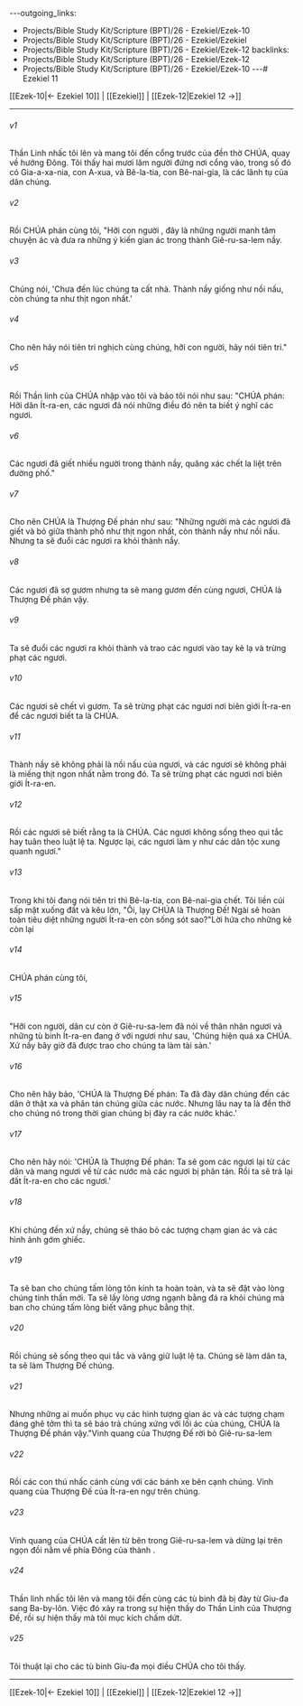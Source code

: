 ---outgoing_links:
  - Projects/Bible Study Kit/Scripture (BPT)/26 - Ezekiel/Ezek-10
  - Projects/Bible Study Kit/Scripture (BPT)/26 - Ezekiel/Ezekiel
  - Projects/Bible Study Kit/Scripture (BPT)/26 - Ezekiel/Ezek-12
backlinks:
  - Projects/Bible Study Kit/Scripture (BPT)/26 - Ezekiel/Ezek-12
  - Projects/Bible Study Kit/Scripture (BPT)/26 - Ezekiel/Ezek-10
---# Ezekiel 11

[[Ezek-10|← Ezekiel 10]] | [[Ezekiel]] | [[Ezek-12|Ezekiel 12 →]]
***



###### v1 
Thần Linh nhấc tôi lên và mang tôi đến cổng trước của đền thờ CHÚA, quay về hướng Đông. Tôi thấy hai mươi lăm người đứng nơi cổng vào, trong số đó có Gia-a-xa-nia, con A-xua, và Bê-la-tia, con Bê-nai-gia, là các lãnh tụ của dân chúng. 

###### v2 
Rồi CHÚA phán cùng tôi, "Hỡi con người , đây là những người manh tâm chuyện ác và đưa ra những ý kiến gian ác trong thành Giê-ru-sa-lem nầy. 

###### v3 
Chúng nói, 'Chưa đến lúc chúng ta cất nhà. Thành nầy giống như nồi nấu, còn chúng ta như thịt ngon nhất.' 

###### v4 
Cho nên hãy nói tiên tri nghịch cùng chúng, hỡi con người, hãy nói tiên tri." 

###### v5 
Rồi Thần linh của CHÚA nhập vào tôi và bảo tôi nói như sau: "CHÚA phán: Hỡi dân Ít-ra-en, các ngươi đã nói những điều đó nên ta biết ý nghĩ các ngươi. 

###### v6 
Các ngươi đã giết nhiều người trong thành nầy, quăng xác chết la liệt trên đường phố." 

###### v7 
Cho nên CHÚA là Thượng Đế phán như sau: "Những người mà các ngươi đã giết và bỏ giữa thành phố như thịt ngon nhất, còn thành nầy như nồi nấu. Nhưng ta sẽ đuổi các ngươi ra khỏi thành nầy. 

###### v8 
Các ngươi đã sợ gươm nhưng ta sẽ mang gươm đến cùng ngươi, CHÚA là Thượng Đế phán vậy. 

###### v9 
Ta sẽ đuổi các ngươi ra khỏi thành và trao các ngươi vào tay kẻ lạ và trừng phạt các ngươi. 

###### v10 
Các ngươi sẽ chết vì gươm. Ta sẽ trừng phạt các ngươi nơi biên giới Ít-ra-en để các ngươi biết ta là CHÚA. 

###### v11 
Thành nầy sẽ không phải là nồi nấu của ngươi, và các ngươi sẽ không phải là miếng thịt ngon nhất nằm trong đó. Ta sẽ trừng phạt các ngươi nơi biên giới Ít-ra-en. 

###### v12 
Rồi các ngươi sẽ biết rằng ta là CHÚA. Các ngươi không sống theo qui tắc hay tuân theo luật lệ ta. Ngược lại, các ngươi làm y như các dân tộc xung quanh ngươi." 

###### v13 
Trong khi tôi đang nói tiên tri thì Bê-la-tia, con Bê-nai-gia chết. Tôi liền cúi sấp mặt xuống đất và kêu lớn, "Ôi, lạy CHÚA là Thượng Đế! Ngài sẽ hoàn toàn tiêu diệt những người Ít-ra-en còn sống sót sao?"Lời hứa cho những kẻ còn lại 

###### v14 
CHÚA phán cùng tôi, 

###### v15 
"Hỡi con người, dân cư còn ở Giê-ru-sa-lem đã nói về thân nhân ngươi và những tù binh Ít-ra-en đang ở với ngươi như sau, 'Chúng hiện quá xa CHÚA. Xứ nầy bây giờ đã được trao cho chúng ta làm tài sản.' 

###### v16 
Cho nên hãy bảo, 'CHÚA là Thượng Đế phán: Ta đã đày dân chúng đến các dân ở thật xa và phân tán chúng giữa các nước. Nhưng lâu nay ta là đền thờ cho chúng nó trong thời gian chúng bị đày ra các nước khác.' 

###### v17 
Cho nên hãy nói: 'CHÚA là Thượng Đế phán: Ta sẽ gom các ngươi lại từ các dân và mang ngươi về từ các nước mà các ngươi bị phân tán. Rồi ta sẽ trả lại đất Ít-ra-en cho các ngươi.' 

###### v18 
Khi chúng đến xứ nầy, chúng sẽ tháo bỏ các tượng chạm gian ác và các hình ảnh gớm ghiếc. 

###### v19 
Ta sẽ ban cho chúng tấm lòng tôn kính ta hoàn toàn, và ta sẽ đặt vào lòng chúng tinh thần mới. Ta sẽ lấy lòng ương ngạnh bằng đá ra khỏi chúng mà ban cho chúng tấm lòng biết vâng phục bằng thịt. 

###### v20 
Rồi chúng sẽ sống theo qui tắc và vâng giữ luật lệ ta. Chúng sẽ làm dân ta, ta sẽ làm Thượng Đế chúng. 

###### v21 
Nhưng những ai muốn phục vụ các hình tượng gian ác và các tượng chạm đáng ghê tởm thì ta sẽ báo trả chúng xứng với lối ác của chúng, CHÚA là Thượng Đế phán vậy."Vinh quang của Thượng Đế rời bỏ Giê-ru-sa-lem 

###### v22 
Rồi các con thú nhấc cánh cùng với các bánh xe bên cạnh chúng. Vinh quang của Thượng Đế của Ít-ra-en ngự trên chúng. 

###### v23 
Vinh quang của CHÚA cất lên từ bên trong Giê-ru-sa-lem và dừng lại trên ngọn đồi nằm về phía Đông của thành . 

###### v24 
Thần linh nhấc tôi lên và mang tôi đến cùng các tù binh đã bị đày từ Giu-đa sang Ba-by-lôn. Việc đó xảy ra trong sự hiện thấy do Thần Linh của Thượng Đế, rồi sự hiện thấy mà tôi mục kích chấm dứt. 

###### v25 
Tôi thuật lại cho các tù binh Giu-đa mọi điều CHÚA cho tôi thấy.

***
[[Ezek-10|← Ezekiel 10]] | [[Ezekiel]] | [[Ezek-12|Ezekiel 12 →]]
